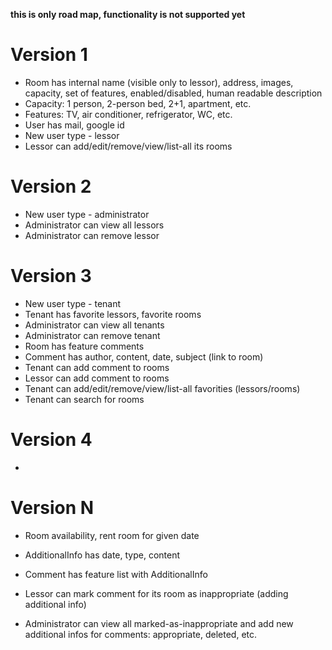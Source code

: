 **this is only road map, functionality is not supported yet**

# Version 1 #
  * Room has internal name (visible only to lessor), address, images, capacity, set of features, enabled/disabled, human readable description
  * Capacity: 1 person, 2-person bed, 2+1, apartment, etc.
  * Features: TV, air conditioner, refrigerator, WC, etc.
  * User has mail, google id
  * New user type - lessor
  * Lessor can add/edit/remove/view/list-all its rooms

# Version 2 #
  * New user type - administrator
  * Administrator can view all lessors
  * Administrator can remove lessor

# Version 3 #
  * New user type - tenant
  * Tenant has favorite lessors, favorite rooms
  * Administrator can view all tenants
  * Administrator can remove tenant
  * Room has feature comments
  * Comment has author, content, date, subject (link to room)
  * Tenant can add comment to rooms
  * Lessor can add comment to rooms
  * Tenant can add/edit/remove/view/list-all favorities (lessors/rooms)
  * Tenant can search for rooms


# Version 4 #
  * 

# Version N #
  * Room availability, rent room for given date

  * AdditionalInfo has date, type, content
  * Comment has feature list with AdditionalInfo
  * Lessor can mark comment for its room as inappropriate (adding additional info)
  * Administrator can view all marked-as-inappropriate and add new additional infos for comments: appropriate, deleted, etc.